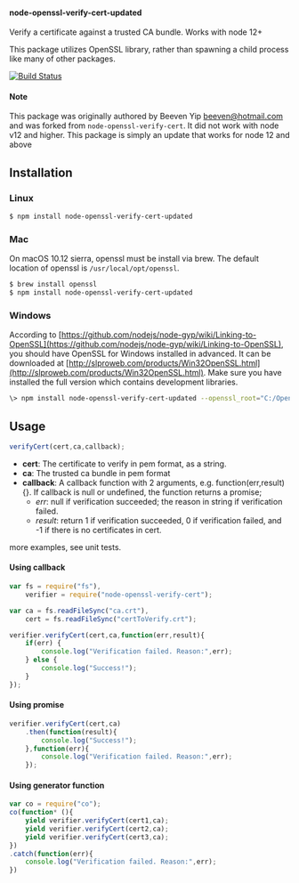 #### node-openssl-verify-cert-updated

Verify a certificate against a trusted CA bundle. Works with node 12+

This package utilizes OpenSSL library, rather than spawning a child process like many of other packages.

[![Build Status](https://travis-ci.org/kinshuk-jain/node-openssl-verify-cert-updated.svg?branch=master)](https://travis-ci.org/kinshuk-jain/node-openssl-verify-cert-updated)

#### Note 
This package was originally authored by Beeven Yip <beeven@hotmail.com> and was forked from `node-openssl-verify-cert`.
It did not work with node v12 and higher. This package is simply an update that works for node 12 and above


Installation
-------------
### Linux
```bash
$ npm install node-openssl-verify-cert-updated
```

### Mac
On macOS 10.12 sierra, openssl must be install via brew. The default location of openssl is ```/usr/local/opt/openssl```.
```bash
$ brew install openssl
$ npm install node-openssl-verify-cert-updated
```

### Windows
According to [https://github.com/nodejs/node-gyp/wiki/Linking-to-OpenSSL](https://github.com/nodejs/node-gyp/wiki/Linking-to-OpenSSL),
you should have OpenSSL for Windows installed in advanced.
It can be downloaded at  [http://slproweb.com/products/Win32OpenSSL.html](http://slproweb.com/products/Win32OpenSSL.html).
Make sure you have installed the full version which contains development libraries.

```bash
\> npm install node-openssl-verify-cert-updated --openssl_root="C:/OpenSSL-Win64 (where openssl is installed)"
```

Usage
----------
```javascript
verifyCert(cert,ca,callback);
```
- **cert**: The certificate to verify in pem format, as a string.
- **ca**: The trusted ca bundle in pem format
- **callback**: A callback function with 2 arguments, e.g.  function(err,result){}. If callback is null or undefined, the function returns a promise;
    - *err*: null if verification succeeded; the reason in string if verification failed.
    - *result*: return 1 if verification succeeded,
0 if verification failed,
and -1 if there is no certificates in cert.

more examples, see unit tests.

#### Using callback
```javascript
var fs = require("fs"),
    verifier = require("node-openssl-verify-cert");

var ca = fs.readFileSync("ca.crt"),
    cert = fs.readFileSync("certToVerify.crt");

verifier.verifyCert(cert,ca,function(err,result){
    if(err) {
        console.log("Verification failed. Reason:",err);
    } else {
        console.log("Success!");
    }
});
```
#### Using promise
```javascript
verifier.verifyCert(cert,ca)
    .then(function(result){
        console.log("Success!");
    },function(err){
        console.log("Verification failed. Reason:",err);
    });

```
#### Using generator function
```javascript
var co = require("co");
co(function* (){
    yield verifier.verifyCert(cert1,ca);
    yield verifier.verifyCert(cert2,ca);
    yield verifier.verifyCert(cert3,ca);
})
.catch(function(err){
    console.log("Verification failed. Reason:",err);
})

```
